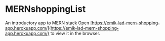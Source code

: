 # MERNshoppingList
An introductory app to MERN stack
Open [https://emik-lad-mern-shopping-app.herokuapp.com/](https://emik-lad-mern-shopping-app.herokuapp.com/) to view it in the browser.

